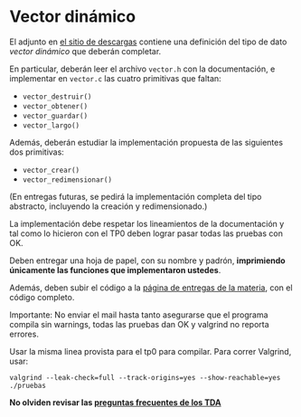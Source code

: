 Vector dinámico
===============

El adjunto en [el sitio de descargas]({{site.skel}}) contiene una definición del tipo de dato _vector dinámico_ que deberán completar.

En particular, deberán leer el archivo `vector.h` con la documentación, e implementar en
`vector.c` las cuatro primitivas que faltan:

- `vector_destruir()`
- `vector_obtener()`
- `vector_guardar()`
- `vector_largo()`

Además, deberán estudiar la implementación propuesta de las siguientes dos primitivas:

- `vector_crear()`
- `vector_redimensionar()`

(En entregas futuras, se pedirá la implementación completa del tipo abstracto, incluyendo la creación y redimensionado.)

La implementación debe respetar los lineamientos de la documentación y tal como lo hicieron con el TP0 deben lograr pasar todas las pruebas con OK.

Deben entregar una hoja de papel, con su nombre y padrón,
**imprimiendo únicamente las funciones que implementaron ustedes**.

Además, deben subir el código a la [página de entregas de la materia]({{site.entregas}}), con el código completo.

Importante: No enviar el mail hasta tanto asegurarse que el programa compila sin warnings, todas las pruebas dan OK y valgrind no reporta errores.

Usar la misma linea provista para el tp0 para compilar. Para correr Valgrind, usar:

    valgrind --leak-check=full --track-origins=yes --show-reachable=yes ./pruebas

**No olviden revisar las [preguntas frecuentes de los TDA](/algo2/faq/tda)**
